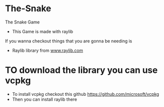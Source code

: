 # The-Snake
The Snake Game
- This Game is made with raylib

If you wanna checkout things that you are gonna be needing is 
- Raylib library from www.raylib.com
# TO download the library you can use vcpkg 
- To  install vcpkg checkout this github https://github.com/microsoft/vcpkg
- Then you can install raylib there
